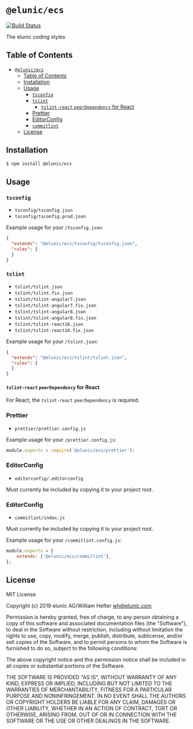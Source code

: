 # `@elunic/ecs`

[![Build Status](https://travis-ci.org/elunic/ecs.svg?branch=master)](https://travis-ci.org/elunic/ecs)

The elunic coding styles

## Table of Contents

- [`@elunic/ecs`](#elunicecs)
  - [Table of Contents](#table-of-contents)
  - [Installation](#installation)
  - [Usage](#usage)
    - [`tsconfig`](#tsconfig)
    - [`tslint`](#tslint)
      - [`tslint-react` `peerDependency` for React](#tslint-react-peerdependency-for-react)
    - [Prettier](#prettier)
    - [EditorConfig](#editorconfig)
    - [`commitlint`](#commitlint)
  - [License](#license)

## Installation

```bash
$ npm install @elunic/ecs
```


## Usage

### `tsconfig`

* `tsconfig/tsconfig.json`
* `tsconfig/tsconfig.prod.json`

Example usage for your `/tsconfig.json`:
```json
{
  "extends": "@elunic/ecs/tsconfig/tsconfig.json",
  "rules": {
  }
}
```

### `tslint`

* `tslint/tslint.json`
* `tslint/tslint.fix.json`
* `tslint/tslint-angular7.json`
* `tslint/tslint-angular7.fix.json`
* `tslint/tslint-angular8.json`
* `tslint/tslint-angular8.fix.json`
* `tslint/tslint-react16.json`
* `tslint/tslint-react16.fix.json`

Example usage for your `/tslint.json`:
```json
{
  "extends": "@elunic/ecs/tslint/tslint.json",
  "rules": {
  }
}
```

#### `tslint-react` `peerDependency` for React

For React, the `tslint-react` `peerDependency` is required. 

### Prettier

* `prettier/prettier.config.js`

Example usage for your `/prettier.config.js`:
```javascript
module.exports = require('@elunic/ecs/prettier');
```

### EditorConfig

* `editorconfig/.editorconfig`

Must currently be included by copying it to your project root.

### EditorConfig

* `commitlint/index.js`

Must currently be included by copying it to your project root.

Example usage for your `/commitlint.config.js`:
```javascript
module.exports = {
	extends: ['@elunic/ecs/commitlint'],
};
```


## License

MIT License

Copyright (c) 2019 elunic AG/William Hefter <wh@elunic.com>

Permission is hereby granted, free of charge, to any person obtaining a copy
of this software and associated documentation files (the "Software"), to deal
in the Software without restriction, including without limitation the rights
to use, copy, modify, merge, publish, distribute, sublicense, and/or sell
copies of the Software, and to permit persons to whom the Software is
furnished to do so, subject to the following conditions:

The above copyright notice and this permission notice shall be included in all
copies or substantial portions of the Software.

THE SOFTWARE IS PROVIDED "AS IS", WITHOUT WARRANTY OF ANY KIND, EXPRESS OR
IMPLIED, INCLUDING BUT NOT LIMITED TO THE WARRANTIES OF MERCHANTABILITY,
FITNESS FOR A PARTICULAR PURPOSE AND NONINFRINGEMENT. IN NO EVENT SHALL THE
AUTHORS OR COPYRIGHT HOLDERS BE LIABLE FOR ANY CLAIM, DAMAGES OR OTHER
LIABILITY, WHETHER IN AN ACTION OF CONTRACT, TORT OR OTHERWISE, ARISING FROM,
OUT OF OR IN CONNECTION WITH THE SOFTWARE OR THE USE OR OTHER DEALINGS IN THE
SOFTWARE.
